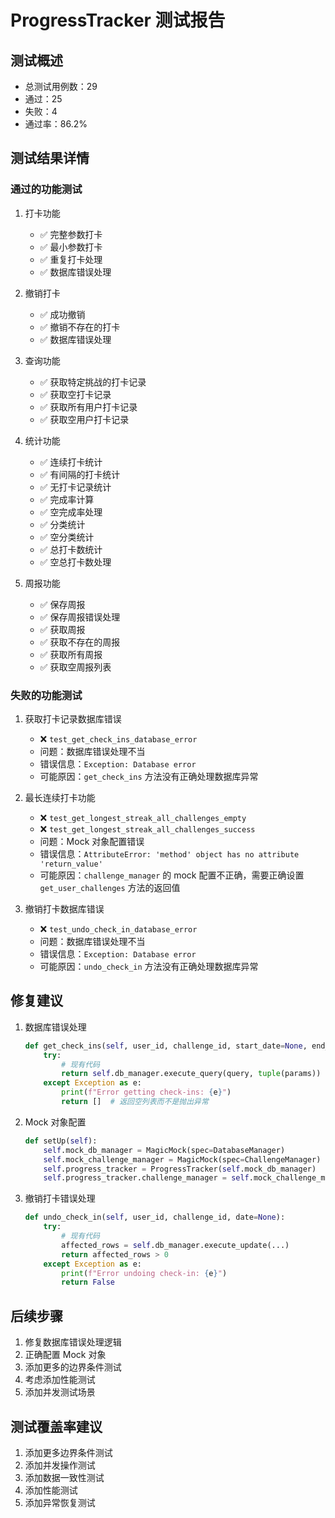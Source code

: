 # ProgressTracker 测试报告

## 测试概述
- 总测试用例数：29
- 通过：25
- 失败：4
- 通过率：86.2%

## 测试结果详情

### 通过的功能测试
1. 打卡功能
   - ✅ 完整参数打卡
   - ✅ 最小参数打卡
   - ✅ 重复打卡处理
   - ✅ 数据库错误处理

2. 撤销打卡
   - ✅ 成功撤销
   - ✅ 撤销不存在的打卡
   - ✅ 数据库错误处理

3. 查询功能
   - ✅ 获取特定挑战的打卡记录
   - ✅ 获取空打卡记录
   - ✅ 获取所有用户打卡记录
   - ✅ 获取空用户打卡记录

4. 统计功能
   - ✅ 连续打卡统计
   - ✅ 有间隔的打卡统计
   - ✅ 无打卡记录统计
   - ✅ 完成率计算
   - ✅ 空完成率处理
   - ✅ 分类统计
   - ✅ 空分类统计
   - ✅ 总打卡数统计
   - ✅ 空总打卡数处理

5. 周报功能
   - ✅ 保存周报
   - ✅ 保存周报错误处理
   - ✅ 获取周报
   - ✅ 获取不存在的周报
   - ✅ 获取所有周报
   - ✅ 获取空周报列表

### 失败的功能测试

1. 获取打卡记录数据库错误
   - ❌ `test_get_check_ins_database_error`
   - 问题：数据库错误处理不当
   - 错误信息：`Exception: Database error`
   - 可能原因：`get_check_ins` 方法没有正确处理数据库异常

2. 最长连续打卡功能
   - ❌ `test_get_longest_streak_all_challenges_empty`
   - ❌ `test_get_longest_streak_all_challenges_success`
   - 问题：Mock 对象配置错误
   - 错误信息：`AttributeError: 'method' object has no attribute 'return_value'`
   - 可能原因：`challenge_manager` 的 mock 配置不正确，需要正确设置 `get_user_challenges` 方法的返回值

3. 撤销打卡数据库错误
   - ❌ `test_undo_check_in_database_error`
   - 问题：数据库错误处理不当
   - 错误信息：`Exception: Database error`
   - 可能原因：`undo_check_in` 方法没有正确处理数据库异常

## 修复建议

1. 数据库错误处理
   ```python
   def get_check_ins(self, user_id, challenge_id, start_date=None, end_date=None):
       try:
           # 现有代码
           return self.db_manager.execute_query(query, tuple(params))
       except Exception as e:
           print(f"Error getting check-ins: {e}")
           return []  # 返回空列表而不是抛出异常
   ```

2. Mock 对象配置
   ```python
   def setUp(self):
       self.mock_db_manager = MagicMock(spec=DatabaseManager)
       self.mock_challenge_manager = MagicMock(spec=ChallengeManager)
       self.progress_tracker = ProgressTracker(self.mock_db_manager)
       self.progress_tracker.challenge_manager = self.mock_challenge_manager
   ```

3. 撤销打卡错误处理
   ```python
   def undo_check_in(self, user_id, challenge_id, date=None):
       try:
           # 现有代码
           affected_rows = self.db_manager.execute_update(...)
           return affected_rows > 0
       except Exception as e:
           print(f"Error undoing check-in: {e}")
           return False
   ```

## 后续步骤
1. 修复数据库错误处理逻辑
2. 正确配置 Mock 对象
3. 添加更多的边界条件测试
4. 考虑添加性能测试
5. 添加并发测试场景

## 测试覆盖率建议
1. 添加更多边界条件测试
2. 添加并发操作测试
3. 添加数据一致性测试
4. 添加性能测试
5. 添加异常恢复测试 